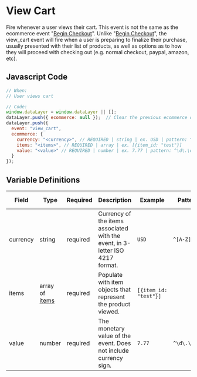 # View Cart

Fire whenever a user views their cart. This event is not the same as the ecommerce event "[Begin Checkout](/events/ecommerce/begin_checkout.md)". Unlike "[Begin Checkout](/events/ecommerce/begin_checkout.md)", the view_cart event will fire when a user is preparing to finalize their purchase, usually presented with their list of products, as well as options as to how they will proceed with checking out (e.g. normal checkout, paypal, amazon, etc). 

## Javascript Code

```js
// When:
// User views cart

// Code:
window.dataLayer = window.dataLayer || [];
dataLayer.push({ ecommerce: null });  // Clear the previous ecommerce object.
dataLayer.push({
  event: "view_cart",
  ecommerce: {
    currency: "<currency>", // REQUIRED | string | ex. USD | pattern: ^[A-Z]{3}$ | min. 3, max. 3
    items: "<items>", // REQUIRED | array | ex. [{item_id: "test"}]
    value: "<value>" // REQUIRED | number | ex. 7.77 | pattern: ^\d\.\d\d$ | min. 0.00
  }
});
```

## Variable Definitions

|Field|Type|Required|Description|Example|Pattern|Minimum Length|Maximum Length|Minimum|
| --- | --- | --- | --- | --- | --- | --- | --- | --- |
|currency|string|required|Currency of the items associated with the event, in 3-letter ISO 4217 format.|`USD`|`^[A-Z]{3}$`|`3`|`3`|
|items|array of [items](schemas/item.md)|required|Populate with item objects that represent the product viewed.|`[{item_id: "test"}]`|||`100`|
|value|number|required|The monetary value of the event. Does not include currency sign.|`7.77`|`^\d\.\d\d$`||`100`|`0.00`|
